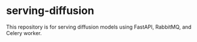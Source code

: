 # serving-diffusion
This repository is for serving diffusion models using FastAPI, RabbitMQ, and Celery worker.
